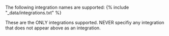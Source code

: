 The following integration names are supported:
{% include "_data/integrations.txt" %}

These are the ONLY integrations supported.
NEVER specifiy any integration that does not appear above as an integration.
